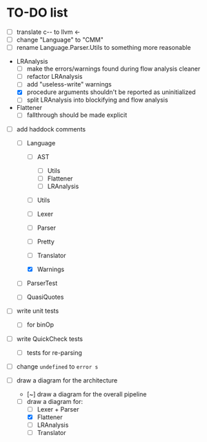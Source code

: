 # TO-DO list

- [ ] translate c-- to llvm <-
- [ ] change "Language" to "CMM"
- [ ] rename Language.Parser.Utils to something more reasonable
- LRAnalysis
  - [ ] make the errors/warnings found during flow analysis cleaner
  - [ ] refactor LRAnalysis
  - [ ] add "useless-write" warnings
  - [x] procedure arguments shouldn't be reported as uninitialized
  - [ ] split LRAnalysis into blockifying and flow analysis
- Flattener
  - [ ] fallthrough should be made explicit
- [ ] add haddock comments

  - [ ] Language

    - [ ] AST

      - [ ] Utils
      - [ ] Flattener
      - [ ] LRAnalysis

    - [ ] Utils
    - [ ] Lexer
    - [ ] Parser
    - [ ] Pretty
    - [ ] Translator
    - [x] Warnings

  - [ ] ParserTest
  - [ ] QuasiQuotes

- [ ] write unit tests

  - [ ] for binOp

- [ ] write QuickCheck tests
  - [ ] tests for re-parsing
- [ ] change `undefined` to `error s`
- [ ] draw a diagram for the architecture
  - [~] draw a diagram for the overall pipeline
  - [ ] draw a diagram for:
    - [ ] Lexer + Parser
    - [x] Flattener
    - [ ] LRAnalysis
    - [ ] Translator
